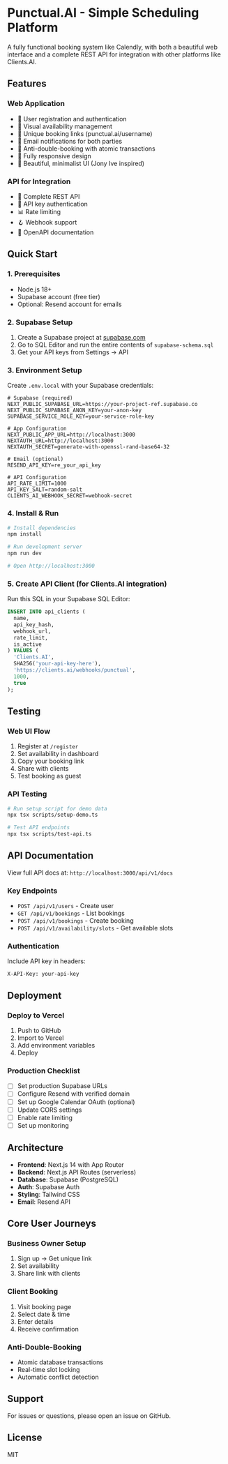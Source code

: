 # Punctual.AI - Simple Scheduling Platform

A fully functional booking system like Calendly, with both a beautiful web interface and a complete REST API for integration with other platforms like Clients.AI.

## Features

### Web Application
- 🔐 User registration and authentication
- 📅 Visual availability management
- 🔗 Unique booking links (punctual.ai/username)
- 📧 Email notifications for both parties
- 🚫 Anti-double-booking with atomic transactions
- 📱 Fully responsive design
- 🎨 Beautiful, minimalist UI (Jony Ive inspired)

### API for Integration
- 🔌 Complete REST API
- 🔑 API key authentication
- 📊 Rate limiting
- 🪝 Webhook support
- 📖 OpenAPI documentation

## Quick Start

### 1. Prerequisites
- Node.js 18+
- Supabase account (free tier)
- Optional: Resend account for emails

### 2. Supabase Setup

1. Create a Supabase project at [supabase.com](https://supabase.com)
2. Go to SQL Editor and run the entire contents of `supabase-schema.sql`
3. Get your API keys from Settings → API

### 3. Environment Setup

Create `.env.local` with your Supabase credentials:

```env
# Supabase (required)
NEXT_PUBLIC_SUPABASE_URL=https://your-project-ref.supabase.co
NEXT_PUBLIC_SUPABASE_ANON_KEY=your-anon-key
SUPABASE_SERVICE_ROLE_KEY=your-service-role-key

# App Configuration
NEXT_PUBLIC_APP_URL=http://localhost:3000
NEXTAUTH_URL=http://localhost:3000
NEXTAUTH_SECRET=generate-with-openssl-rand-base64-32

# Email (optional)
RESEND_API_KEY=re_your_api_key

# API Configuration
API_RATE_LIMIT=1000
API_KEY_SALT=random-salt
CLIENTS_AI_WEBHOOK_SECRET=webhook-secret
```

### 4. Install & Run

```bash
# Install dependencies
npm install

# Run development server
npm run dev

# Open http://localhost:3000
```

### 5. Create API Client (for Clients.AI integration)

Run this SQL in your Supabase SQL Editor:

```sql
INSERT INTO api_clients (
  name,
  api_key_hash,
  webhook_url,
  rate_limit,
  is_active
) VALUES (
  'Clients.AI',
  SHA256('your-api-key-here'),
  'https://clients.ai/webhooks/punctual',
  1000,
  true
);
```

## Testing

### Web UI Flow
1. Register at `/register`
2. Set availability in dashboard
3. Copy your booking link
4. Share with clients
5. Test booking as guest

### API Testing

```bash
# Run setup script for demo data
npx tsx scripts/setup-demo.ts

# Test API endpoints
npx tsx scripts/test-api.ts
```

## API Documentation

View full API docs at: `http://localhost:3000/api/v1/docs`

### Key Endpoints

- `POST /api/v1/users` - Create user
- `GET /api/v1/bookings` - List bookings
- `POST /api/v1/bookings` - Create booking
- `POST /api/v1/availability/slots` - Get available slots

### Authentication

Include API key in headers:
```
X-API-Key: your-api-key
```

## Deployment

### Deploy to Vercel

1. Push to GitHub
2. Import to Vercel
3. Add environment variables
4. Deploy

### Production Checklist

- [ ] Set production Supabase URLs
- [ ] Configure Resend with verified domain
- [ ] Set up Google Calendar OAuth (optional)
- [ ] Update CORS settings
- [ ] Enable rate limiting
- [ ] Set up monitoring

## Architecture

- **Frontend**: Next.js 14 with App Router
- **Backend**: Next.js API Routes (serverless)
- **Database**: Supabase (PostgreSQL)
- **Auth**: Supabase Auth
- **Styling**: Tailwind CSS
- **Email**: Resend API

## Core User Journeys

### Business Owner Setup
1. Sign up → Get unique link
2. Set availability
3. Share link with clients

### Client Booking
1. Visit booking page
2. Select date & time
3. Enter details
4. Receive confirmation

### Anti-Double-Booking
- Atomic database transactions
- Real-time slot locking
- Automatic conflict detection

## Support

For issues or questions, please open an issue on GitHub.

## License

MIT
